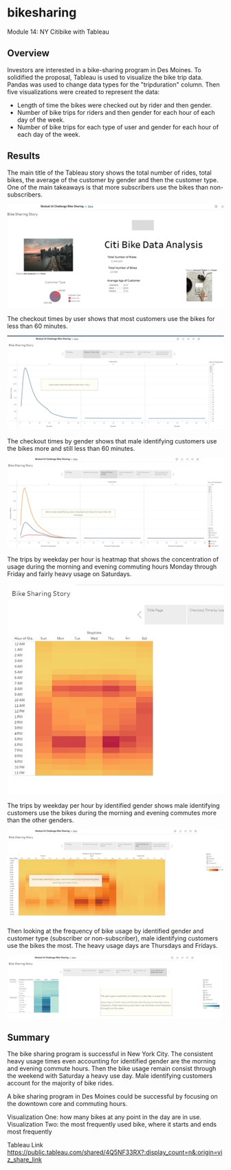 # bikesharing
Module 14: NY Citibike with Tableau

## Overview
Investors are interested in a bike-sharing program in Des Moines. To solidified the proposal, Tableau is used to visualize the bike trip data. Pandas was used to change data types for the "tripduration" column. Then five visualizations were created to represent the data:
* Length of time the bikes were checked out by rider and then gender.
* Number of bike trips for riders and then gender for each hour of each day of the week.
* Number of bike trips for each type of user and gender for each hour of each day of the week.

## Results
The main title of the Tableau story shows the total number of rides, total bikes, the average of the customer by gender and then the customer type. One of the main takeaways is that more subscribers use the bikes than non-subscribers. 

![alt text](https://github.com/sarifrey/bikesharing/blob/main/resources/title_page.jpg)

The checkout times by user shows that most customers use the bikes for less than 60 minutes.

![alt text](https://github.com/sarifrey/bikesharing/blob/main/resources/checkouttimebyuser.jpg)

The checkout times by gender shows that male identifying customers use the bikes more and still less than 60 minutes.

![alt text](https://github.com/sarifrey/bikesharing/blob/main/resources/checkouttimeby%20gener.jpg)

The trips by weekday per hour is heatmap that shows the concentration of usage during the morning and evening commuting hours Monday through Friday and fairly heavy usage on Saturdays.

![alt text](https://github.com/sarifrey/bikesharing/blob/main/resources/TripsByWeekdayPerHour.jpg)

The trips by weekday per hour by identified gender shows male identifying customers use the bikes during the morning and evening commutes more than the other genders.

![alt text](https://github.com/sarifrey/bikesharing/blob/main/resources/TripsbyGenderPerHoursjpg.jpg)

Then looking at the frequency of bike usage by identified gender and customer type (subscriber or non-subscriber), male identifying customers use the bikes the most. The heavy usage days are Thursdays and Fridays.

![alt text](https://github.com/sarifrey/bikesharing/blob/main/resources/tripsByGenderandSubscriptionType.jpg)

## Summary
The bike sharing program is successful in New York City. The consistent heavy usage times even accounting for identified gender are the morning and evening commute hours. Then the bike usage remain consist through the weekend with Saturday a heavy use day. Male identifying customers account for the majority of bike rides. 

A bike sharing program in Des Moines could be successful by focusing on the downtown core and commuting hours.

Visualization One: how many bikes at any point in the day are in use.
Visualization Two: the most frequently used bike, where it starts and ends most frequently

Tableau Link
https://public.tableau.com/shared/4Q5NF33RX?:display_count=n&:origin=viz_share_link